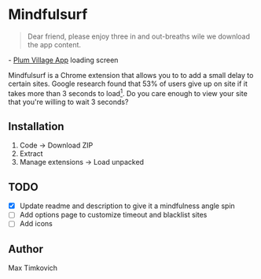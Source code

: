 # Mindfulsurf

> Dear friend, please enjoy three in and out-breaths wile we download the app content.

\- [Plum Village App][plum] loading screen

Mindfulsurf is a Chrome extension that allows you to to add a small delay to certain sites. Google research found that 53% of users give up on site if it takes more than 3 seconds to load[<sup>1</sup>][data]. Do you care enough to view your site that you're willing to wait 3 seconds?

## Installation

1. Code → Download ZIP
2. Extract
3. Manage extensions → Load unpacked

## TODO

- [x] Update readme and description to give it a mindfulness angle spin
- [ ] Add options page to customize timeout and blacklist sites
- [ ] Add icons

## Author

Max Timkovich

[plum]: https://plumvillage.app/
[data]: https://blog.google/products/admanager/the-need-for-mobile-speed/
